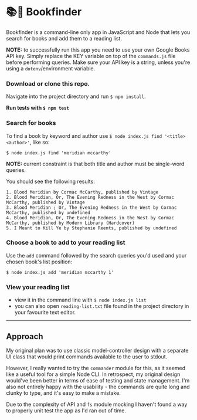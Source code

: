 # 📚🧐 Bookfinder 

Bookfinder is a command-line only app in JavaScript and Node that lets you search for books and add them to a reading list.

**NOTE:** to successfully run this app you need to use your own Google Books API key. Simply replace the KEY variable on top of the `commands.js` file before performing queries. Make sure your API key is a string, unless you're using a `dotenv`/environment variable.

### Download or clone this repo. 

Navigate into the project directory and run `$ npm install`.

**Run tests with `$ npm test`**
   
### Search for books

To find a book by keyword and author use `$ node index.js find '<title> <author>'`, like so:

```
$ node index.js find 'meridian mccarthy'
```

**NOTE:** current constraint is that both title and author must be single-word queries.

You should see the following results:

```
1. Blood Meridian by Cormac McCarthy, published by Vintage
2. Blood Meridian, Or, The Evening Redness in the West by Cormac McCarthy, published by Vintage
3. Blood Meridian ; Or, The Evening Redness in the West by Cormac McCarthy, published by undefined
4. Blood Meridian, Or, The Evening Redness in the West by Cormac McCarthy, published by Modern Library (Hardcover)
5. I Meant to Kill Ye by Stephanie Reents, published by undefined
```

### Choose a book to add to your reading list

Use the `add` command followed by the search queries you'd used and your chosen book's list position:

```
$ node index.js add 'meridian mccarthy 1'
```

### View your reading list

* view it in the command line with `$ node index.js list` 
* you can also open `reading-list.txt` file found in the project directory in your favourite text editor.

---

## Approach

My original plan was to use classic model-controller design with a separate UI class that would print commands available to the user to stdout.

However, I really wanted to try the `commander` module for this, as it seemed like a useful tool for a simple Node CLI. In retrospect, my original design would've been better in terms of ease of testing and state management. I'm also not entirely happy with the usability - the commands are quite long and clunky to type, and it's easy to make a mistake.

Due to the complexity of API and `fs` module mocking I haven't found a way to properly unit test the app as I'd ran out of time.